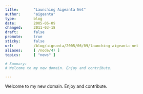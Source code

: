 ```yaml
---
title:       "Launching Aigeanta Net"
author:      "aigeanta"
type:        blog
date:        2005-06-09
changed:     2011-03-18
draft:       false
promote:     true
sticky:      false
url:         /blog/aigeanta/2005/06/09/launching-aigeanta-net
aliases:     [ /node/47 ]
topics:      [ "news" ]

# Summary:
# Welcome to my new domain. Enjoy and contribute.

---
```

Welcome to my new domain. Enjoy and contribute.

